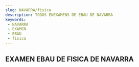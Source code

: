 ```yaml
---
slug: NAVARRA/fisica
description: TODOS ENEXAMENS DE EBAU DE NAVARRA
keywords:
 - NAVARRA
 - EXAMEN
 - EBAU
 - fisica
---
```

## EXAMEN EBAU DE FISICA DE NAVARRA
